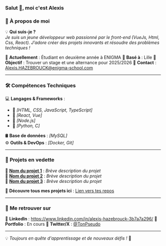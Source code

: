 ### **Salut 👋, moi c'est Alexis** 

### 🚀 **À propos de moi**  
💡 **Qui suis-je ?**  
*Je suis un jeune développeur web passionné par le front-end (VueJs, Html, Css, React). J’adore créer des projets innovants et résoudre des problèmes techniques !*

💼 **Actuellement** : Étudiant en deuxième année à ENIGMA
📍 **Basé à** : Lille
🎯 **Objectif** : Trouver un stage et une alternance pour 2025/2026
📩 **Contact** : Alexis.HAZEBROUCK@enigma-school.com

---

### 🛠️ **Compétences Techniques**  
💻 **Langages & Frameworks** :  
- 🔹 *[HTML, CSS, JavaScript, TypeScript]*  
- 🔹 *[React, Vue]*  
- 🔹 *[Node.js]*  
- 🔹 *[Python, C]*  

🛢️ **Base de données** : *[MySQL]*  
⚙️ **Outils & DevOps** : *[Docker, Git]*  

---

### 🌟 **Projets en vedette**  
🔹 **[Nom du projet 1](Lien_GitHub)** : *Brève description du projet*  
🔹 **[Nom du projet 2](Lien_GitHub)** : *Brève description du projet*  
🔹 **[Nom du projet 3](Lien_GitHub)** : *Brève description du projet*  

📌 **Découvre tous mes projets ici** : [Lien vers tes repos](https://github.com/TonPseudo?tab=repositories)  

---

### 🤝 **Me retrouver sur**  
📌 **LinkedIn** :  https://www.linkedin.com/in/alexis-hazebrouck-3b7a7a296/
📌 **Portfolio** : En cours
📌 **Twitter/X** : [@TonPseudo](https://twitter.com/TonPseudo)  

---

💡 *Toujours en quête d'apprentissage et de nouveaux défis !* 🚀  
